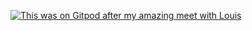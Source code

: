 [![This was on Gitpod after my amazing meet with Louis](https://www.gitpod.io/images/media-kit/logo-mark.png)](history.md)